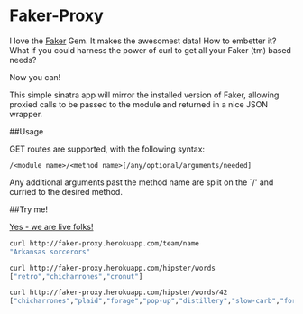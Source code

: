 Faker-Proxy
==========

I love the [Faker](stympy/faker) Gem.  It makes the awesomest data!  How to
embetter it?  What if you could harness the power of curl to get all your
Faker (tm) based needs?

Now you can!

This simple sinatra app will mirror the installed version of Faker, allowing
proxied calls to be passed to the module and returned in a nice JSON wrapper.

##Usage

GET routes are supported, with the following syntax:

```
/<module name>/<method name>[/any/optional/arguments/needed]
```

Any additional arguments past the method name are split on the `/' and curried
to the desired method.

##Try me!

[Yes - we are live folks!](http://faker-proxy.herokuapp.com)

```sh
curl http://faker-proxy.herokuapp.com/team/name
"Arkansas sorcerors"

curl http://faker-proxy.herokuapp.com/hipster/words
["retro","chicharrones","cronut"]

curl http://faker-proxy.herokuapp.com/hipster/words/42
["chicharrones","plaid","forage","pop-up","distillery","slow-carb","forage","selfies","portland","aesthetic","sustainable","lumbersexual","ramps","microdosing","Godard","semiotics","heirloom","gentrify","post-ironic","hammock","squid","fap","scenester","williamsburg","vinegar","locavore","artisan","90's","health","actually","freegan","paleo","cold-pressed","cliche","stumptown","cleanse","wolf","austin","8-bit","bespoke","gastropub","authentic"]%
```
